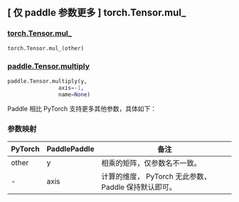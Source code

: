 ## [ 仅 paddle 参数更多 ] torch.Tensor.mul_
### [torch.Tensor.mul_](https://pytorch.org/docs/1.13/generated/torch.Tensor.mul_.html?highlight=mul_)

```python
torch.Tensor.mul_(other)
```

### [paddle.Tensor.multiply](https://www.paddlepaddle.org.cn/documentation/docs/zh/api/paddle/Tensor_cn.html#multiply-y-axis-1-name-none)

```python
paddle.Tensor.multiply(y,
                axis=-1,
                name=None)
```

Paddle 相比 PyTorch 支持更多其他参数，具体如下：

### 参数映射
| PyTorch       | PaddlePaddle | 备注                                                    |
| ------------- | ------------ | ------------------------------------------------------- |
| other         | y            | 相乘的矩阵，仅参数名不一致。                               |
| -             | axis         | 计算的维度， PyTorch 无此参数， Paddle 保持默认即可。       |
